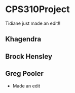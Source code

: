 # CPS310Project
Tidiane just made an edit!!
## Khagendra
## Brock Hensley
## Greg Pooler
- Made an edit
